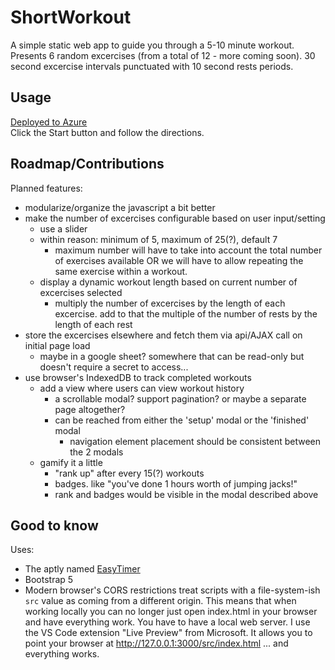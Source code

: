 # ShortWorkout
A simple static web app to guide you through a 5-10 minute workout.  
Presents 6 random excercises (from a total of 12 - more coming soon). 30 second excercise intervals punctuated with 10 second rests periods.

## Usage
[Deployed to Azure](https://salmon-plant-0a0ed6d0f.3.azurestaticapps.net)  
Click the Start button and follow the directions.

## Roadmap/Contributions
Planned features:  
- modularize/organize the javascript a bit better
- make the number of excercises configurable based on user input/setting
  - use a slider
  - within reason: minimum of 5, maximum of 25(?), default 7
    - maximum number will have to take into account the total number of exercises available OR we will have to allow repeating the same exercise within a workout.
  - display a dynamic workout length based on current number of excercises selected
    - multiply the number of excercises by the length of each excercise. add to that the multiple of the number of rests by the length of each rest
- store the excercises elsewhere and fetch them via api/AJAX call on initial page load
  - maybe in a google sheet? somewhere that can be read-only but doesn't require a secret to access...
- use browser's IndexedDB to track completed workouts
  - add a view where users can view workout history
    - a scrollable modal? support pagination? or maybe a separate page altogether?
    - can be reached from either the 'setup' modal or the 'finished' modal
      - navigation element placement should be consistent between the 2 modals
  - gamify it a little
    - "rank up" after every 15(?) workouts
    - badges. like "you've done 1 hours worth of jumping jacks!"
    - rank and badges would be visible in the modal described above
 
## Good to know
Uses:  
- The aptly named [EasyTimer](http://albert-gonzalez.github.io/easytimer.js/)
- Bootstrap 5
- Modern browser's CORS restrictions treat scripts with a file-system-ish `src` value as coming from a different origin. This means that when working locally you can no longer just open index.html in your browser and have everything work. You have to have a local web server. I use the VS Code extension "Live Preview" from Microsoft.  It allows you to point your browser at http://127.0.0.1:3000/src/index.html ... and everything works.